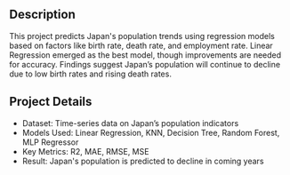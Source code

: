 ## Description
This project predicts Japan's population trends using regression models based on factors like birth rate, death rate, and employment rate. Linear Regression emerged as the best model, though improvements are needed for accuracy. Findings suggest Japan’s population will continue to decline due to low birth rates and rising death rates.

## Project Details
- Dataset: Time-series data on Japan’s population indicators
- Models Used: Linear Regression, KNN, Decision Tree, Random Forest, MLP Regressor
- Key Metrics: R2, MAE, RMSE, MSE
- Result: Japan's population is predicted to decline in coming years
